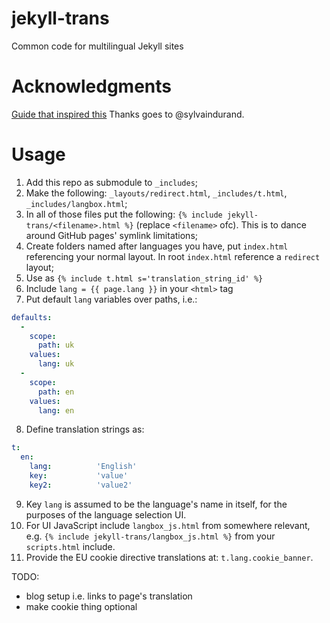 # jekyll-trans
Common code for multilingual Jekyll sites

# Acknowledgments
[Guide that inspired this](https://sylvain.durand.tf/making-jekyll-multilingual/)
Thanks goes to @sylvaindurand.

# Usage
1. Add this repo as submodule to `_includes`;
2. Make the following: `_layouts/redirect.html`, `_includes/t.html`, `_includes/langbox.html`;
3. In all of those files put the following: `{% include jekyll-trans/<filename>.html %}` (replace `<filename>` ofc). This is to dance around GitHub pages' symlink limitations;
4. Create folders named after languages you have, put `index.html` referencing your normal layout. In root `index.html` reference a `redirect` layout;
5. Use as `{% include t.html s='translation_string_id' %}`
6. Include `lang = {{ page.lang }}` in your `<html>` tag
7. Put default `lang` variables over paths, i.e.:
```YAML
defaults:
  -
    scope:
      path: uk
    values:
      lang: uk
  -
    scope:
      path: en
    values:
      lang: en
```
8. Define translation strings as:
```YAML
t:
  en:
    lang:          'English'
    key:           'value'
    key2:          'value2'
```
9. Key `lang` is assumed to be the language's name in itself, for the purposes of the language selection UI.
10. For UI JavaScript include `langbox_js.html` from somewhere relevant, e.g. `{% include jekyll-trans/langbox_js.html %}` from your `scripts.html` include.
11. Provide the EU cookie directive translations at: `t.lang.cookie_banner`.

TODO:
- blog setup i.e. links to page's translation
- make cookie thing optional
